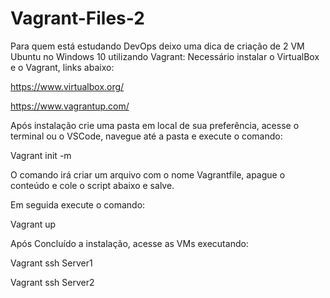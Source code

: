 # Vagrant-Files-2

Para quem está estudando DevOps deixo uma dica de criação de 2 VM Ubuntu no Windows 10 utilizando Vagrant:
Necessário instalar o VirtualBox e o Vagrant, links abaixo:

https://www.virtualbox.org/

https://www.vagrantup.com/


Após instalação crie uma pasta em local de sua preferência, acesse o terminal ou o VSCode, navegue até a pasta  e execute o comando:

Vagrant init -m

O comando irá criar um arquivo com o nome Vagrantfile, apague o conteúdo  e cole o script abaixo e salve.

Em seguida execute o comando:

Vagrant up

Após Concluído a instalação, acesse as VMs executando:

Vagrant ssh Server1

Vagrant ssh Server2



